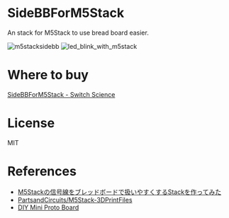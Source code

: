 # SideBBForM5Stack

An stack for M5Stack to use bread board easier.

![m5stacksidebb](/docs/m5stacksidebb.jpg)
![led_blink_with_m5stack](/docs/led_blink_with_m5stack.jpg)

# Where to buy

[SideBBForM5Stack - Switch Science](https://www.switch-science.com/catalog/4098/)

# License

MIT

# References

- [M5Stackの信号線をブレッドボードで扱いやすくするStackを作ってみた](https://asukiaaa.blogspot.com/2018/11/m5stacksidebb.html)
- [PartsandCircuits/M5Stack-3DPrintFiles](https://github.com/PartsandCircuits/M5Stack-3DPrintFiles)
- [DIY Mini Proto Board](http://forum.m5stack.com/topic/59/diy-mini-proto-board)
